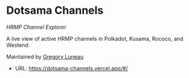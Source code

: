 # Dotsama Channels
*HRMP Channel Explorer*

A live view of active HRMP channels in Polkadot, Kusama, Rococo, and Westend.

Maintained by [Gregory Luneau](https://twitter.com/LuneauGregory)

- URL: https://dotsama-channels.vercel.app/#/
